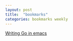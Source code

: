 ```yaml
---
layout: post
title:  "bookmarks"
categories: bookmarks weekly
---
```


[Writing Go in emacs](http://dominik.honnef.co/posts/2013/03/writing_go_in_emacs/)
